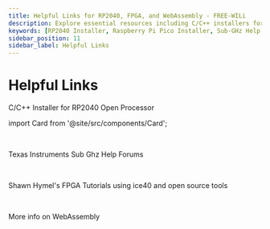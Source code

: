 ```yaml
---
title: Helpful Links for RP2040, FPGA, and WebAssembly - FREE-WILi
description: Explore essential resources including C/C++ installers for RP2040, Sub-1 GHz support forums, FPGA tutorials with iCE40, and more information on WebAssembly. Access guides, forums, and tutorials to enhance your projects.
keywords: [RP2040 Installer, Raspberry Pi Pico Installer, Sub-GHz Help Forums, Texas Instruments, FPGA Tutorials, iCE40 FPGA, Open Source FPGA Tools, WebAssembly Resources]
sidebar_position: 11
sidebar_label: Helpful Links
---
```


# Helpful Links

C/C++ Installer for RP2040 Open Processor

import Card from '@site/src/components/Card'; 

<Card 
  title="Raspberry Pi Pico Windows Installer - Raspberry Pi"
  description="Raspberry Pi"
  link="https://www.raspberrypi.com/news/raspberry-pi-pico-windows-installer/" 
  imageUrl="/img/Raspberry.png"
/>

<br/>

Texas Instruments Sub Ghz Help Forums

<Card 
  title="Sub-1 GHz forum - Sub-1 GHz - TI E2E support forums"
  description=""
  link="https://e2e.ti.com/support/wireless-connectivity/sub-1-ghz-group/sub-1-ghz/f/sub-1-ghz-forum" 
  imageUrl="/img/texas.png"
/>

<br/>

Shawn Hymel's FPGA Tutorials using ice40 and open source tools 

<Card 
  title="GitHub - ShawnHymel/introduction-to-fpga"
  description="Github"
  link="https://github.com/ShawnHymel/introduction-to-fpga" 
  imageUrl="/img/github.png"
/>

<br/>

More info on WebAssembly 

<Card 
  title="WebAssembly"
  description=""
  link="https://webassembly.org/" 
  imageUrl="/img/WebAssembly-Logo.png"
/>

